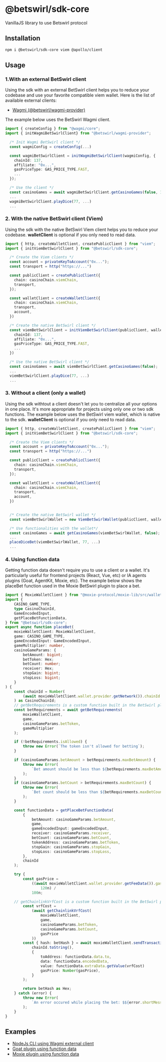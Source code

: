 # @betswirl/sdk-core

VanillaJS library to use Betswirl protocol

## Installation

```bash
npm i @betswirl/sdk-core viem @apollo/client
```
## Usage

### 1.With an external BetSwirl client

Using the sdk with an external BetSwirl client helps you to reduce your codebase and use your favorite compatible viem wallet.
Here is the list of available external clients:

- [Wagmi (@betswirl/wagmi-provider)](https://www.npmjs.com/package/@betswirl/wagmi-provider)

The example below uses the BetSwirl Wagmi client.

```typescript
import { createConfig } from "@wagmi/core";
import { initWagmiBetSwirlClient} from "@betswirl/wagmi-provider";

  /* Init Wagmi BetSwirl client */
  const wagmiConfig = createConfig(...)

  const wagmiBetSwirlClient = initWagmiBetSwirlClient(wagmiConfig, {
    chainId: 137,
    affiliate: "0x...",
    gasPriceType: GAS_PRICE_TYPE.FAST,
    ...
  });

  /* Use the client */
  const casinoGames = await wagmiBetSwirlClient.getCasinoGames(false, 137);
  ...
  wagmiBetSwirlClient.playDice(77, ...)
  ...

```


### 2. With the native BetSwirl client (Viem)

Using the sdk with the native BetSwirl Viem client helps you to reduce your codebase.
**walletClient** is optional if you only need to read data.

```typescript
import { http, createWalletClient, createPublicClient } from "viem";
import { initViemBetSwirlClient } from "@betswirl/sdk-core";

  /* Create the Viem clients */
  const account = privateKeyToAccount("0x...");
  const transport = http("https://...")

  const publicClient = createPublicClient({
    chain: casinoChain.viemChain,
    transport,
  });

  const walletClient = createWalletClient({
    chain: casinoChain.viemChain,
    transport,
    account,
  })

  /* Create the native BetSwirl client */
  const viemBetSwirlClient = initViemBetSwirlClient(publicClient, walletClient, {
    chainId: 137,
    affiliate: "0x...",
    gasPriceType: GAS_PRICE_TYPE.FAST,
    ...
  })

  /* Use the native BetSwirl client */
  const casinoGames = await viemBetSwirlClient.getCasinoGames(false);
  ...
  viemBetSwirlClient.playDice(77, ...)
  ...

```

### 3. Without a client (only a wallet)
Using the sdk withtout a client doesn't let you to centralize all your options in one place. It's more appropriate for projects using only one or two sdk functions. The example below uses the BetSwirl viem wallet, which is native to the sdk. **walletClient** is optional if you only need to read data.


```typescript
import { http, createWalletClient, createPublicClient } from "viem";
import { initViemBetSwirlClient } from "@betswirl/sdk-core";

  /* Create the Viem clients */
  const account = privateKeyToAccount("0x...");
  const transport = http("https://...")

  const publicClient = createPublicClient({
    chain: casinoChain.viemChain,
    transport,
  });

  const walletClient = createWalletClient({
    chain: casinoChain.viemChain,
    transport,
    account,
  })
  

  /* Create the native BetSwirl wallet */
  const viemBetSwirlWallet = new ViemBetSwirlWallet(publicClient, walletClient)

  /* Use functionalities with the wallet*/
  const casinoGames = await getCasinoGames(viemBetSwirlWallet, false);
  ...
  placeDiceBet(viemBetSwirlWallet, 77, ...)
  ...

```

### 4. Using function data
Getting function data doesn't require you to use a client or a wallet. It's particularly useful for frontend projects (React, Vue, etc) or IA agents plugins (Goat, AgentKit, Moxie, etc). The example below shows the placeBet function used in the Moxie BetSwirl plugin to place a bet.


```typescript
import { MoxieWalletClient } from "@moxie-protocol/moxie-lib/src/wallet";
import {
    CASINO_GAME_TYPE,
    type CasinoChainId,
    GameEncodedInput,
    getPlaceBetFunctionData,
} from "@betswirl/sdk-core";
export async function placeBet(
    moxieWalletClient: MoxieWalletClient,
    game: CASINO_GAME_TYPE,
    gameEncodedInput: GameEncodedInput,
    gameMultiplier: number,
    casinoGameParams: {
        betAmount: bigint;
        betToken: Hex;
        betCount: number;
        receiver: Hex;
        stopGain: bigint;
        stopLoss: bigint;
    }
) {
    const chainId = Number(
        (await moxieWalletClient.wallet.provider.getNetwork()).chainId
    ) as CasinoChainId;
    // getBetRequirements is a custom function built in the BetSwirl plugin
    const betRequirements = await getBetRequirements(
        moxieWalletClient,
        game,
        casinoGameParams.betToken,
        gameMultiplier
    );

    if (!betRequirements.isAllowed) {
        throw new Error(`The token isn't allowed for betting`);
    }

    if (casinoGameParams.betAmount > betRequirements.maxBetAmount) {
        throw new Error(
            `Bet amount should be less than ${betRequirements.maxBetAmount}`
        );
    }
    if (casinoGameParams.betCount > betRequirements.maxBetCount) {
        throw new Error(
            `Bet count should be less than ${betRequirements.maxBetCount}`
        );
    }

    const functionData = getPlaceBetFunctionData(
        {
            betAmount: casinoGameParams.betAmount,
            game,
            gameEncodedInput: gameEncodedInput,
            receiver: casinoGameParams.receiver,
            betCount: casinoGameParams.betCount,
            tokenAddress: casinoGameParams.betToken,
            stopGain: casinoGameParams.stopGain,
            stopLoss: casinoGameParams.stopLoss,
        },
        chainId
    );

    try {
        const gasPrice =
            ((await moxieWalletClient.wallet.provider.getFeeData()).gasPrice *
                120n) /
            100n;

    // getChainlinkVrfCost is a custom function built in the BetSwirl plugin
        const vrfCost =
            (await getChainlinkVrfCost(
                moxieWalletClient,
                game,
                casinoGameParams.betToken,
                casinoGameParams.betCount,
                gasPrice
            ))
        const { hash: betHash } = await moxieWalletClient.sendTransaction(
            chainId.toString(),
            {
                toAddress: functionData.data.to,
                data: functionData.encodedData,
                value: functionData.extraData.getValue(vrfCost)
                gasPrice: Number(gasPrice),
            }
        );

        return betHash as Hex;
    } catch (error) {
        throw new Error(
            `An error occured while placing the bet: $${error.shortMessage || error.message}`
        );
    }
}

```

## Examples

- [NodeJs CLI using Wagmi external client](https://github.com/BetSwirl/sdk/tree/main/examples/node)
- [Goat plugin using function data](https://github.com/goat-sdk/goat/pull/392)
- [Moxie plugin using function data](https://github.com/moxie-protocol/moxie-agent-skills/pull/11)
